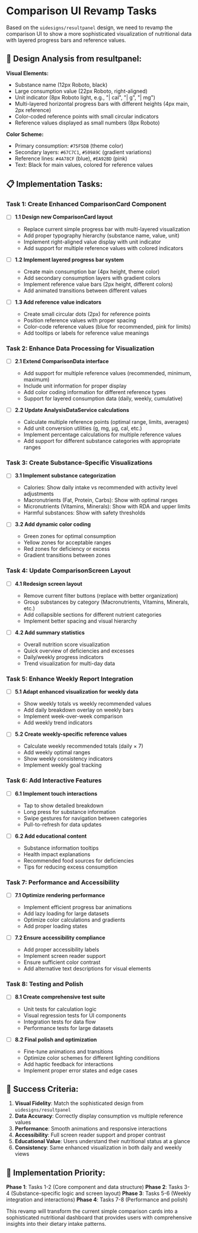 # Comparison UI Revamp Tasks

Based on the `uidesigns/resultpanel` design, we need to revamp the comparison UI to show a more sophisticated visualization of nutritional data with layered progress bars and reference values.

## 🎨 **Design Analysis from resultpanel:**

**Visual Elements:**
- Substance name (12px Roboto, black)
- Large consumption value (22px Roboto, right-aligned)
- Unit indicator (8px Roboto light, e.g., "| cal", "| g", "| mg")
- Multi-layered horizontal progress bars with different heights (4px main, 2px reference)
- Color-coded reference points with small circular indicators
- Reference values displayed as small numbers (8px Roboto)

**Color Scheme:**
- Primary consumption: `#75F5DB` (theme color)
- Secondary layers: `#67C7C1`, `#509A9C` (gradient variations)
- Reference lines: `#4A78CF` (blue), `#EA92BD` (pink)
- Text: Black for main values, colored for reference values

## 📋 **Implementation Tasks:**

### Task 1: Create Enhanced ComparisonCard Component
- [ ] **1.1 Design new ComparisonCard layout**
  - Replace current simple progress bar with multi-layered visualization
  - Add proper typography hierarchy (substance name, value, unit)
  - Implement right-aligned value display with unit indicator
  - Add support for multiple reference values with colored indicators

- [ ] **1.2 Implement layered progress bar system**
  - Create main consumption bar (4px height, theme color)
  - Add secondary consumption layers with gradient colors
  - Implement reference value bars (2px height, different colors)
  - Add animated transitions between different values

- [ ] **1.3 Add reference value indicators**
  - Create small circular dots (2px) for reference points
  - Position reference values with proper spacing
  - Color-code reference values (blue for recommended, pink for limits)
  - Add tooltips or labels for reference value meanings

### Task 2: Enhance Data Processing for Visualization
- [ ] **2.1 Extend ComparisonData interface**
  - Add support for multiple reference values (recommended, minimum, maximum)
  - Include unit information for proper display
  - Add color coding information for different reference types
  - Support for layered consumption data (daily, weekly, cumulative)

- [ ] **2.2 Update AnalysisDataService calculations**
  - Calculate multiple reference points (optimal range, limits, averages)
  - Add unit conversion utilities (g, mg, μg, cal, etc.)
  - Implement percentage calculations for multiple reference values
  - Add support for different substance categories with appropriate ranges

### Task 3: Create Substance-Specific Visualizations
- [ ] **3.1 Implement substance categorization**
  - Calories: Show daily intake vs recommended with activity level adjustments
  - Macronutrients (Fat, Protein, Carbs): Show with optimal ranges
  - Micronutrients (Vitamins, Minerals): Show with RDA and upper limits
  - Harmful substances: Show with safety thresholds

- [ ] **3.2 Add dynamic color coding**
  - Green zones for optimal consumption
  - Yellow zones for acceptable ranges
  - Red zones for deficiency or excess
  - Gradient transitions between zones

### Task 4: Update ComparisonScreen Layout
- [ ] **4.1 Redesign screen layout**
  - Remove current filter buttons (replace with better organization)
  - Group substances by category (Macronutrients, Vitamins, Minerals, etc.)
  - Add collapsible sections for different nutrient categories
  - Implement better spacing and visual hierarchy

- [ ] **4.2 Add summary statistics**
  - Overall nutrition score visualization
  - Quick overview of deficiencies and excesses
  - Daily/weekly progress indicators
  - Trend visualization for multi-day data

### Task 5: Enhance Weekly Report Integration
- [ ] **5.1 Adapt enhanced visualization for weekly data**
  - Show weekly totals vs weekly recommended values
  - Add daily breakdown overlay on weekly bars
  - Implement week-over-week comparison
  - Add weekly trend indicators

- [ ] **5.2 Create weekly-specific reference values**
  - Calculate weekly recommended totals (daily × 7)
  - Add weekly optimal ranges
  - Show weekly consistency indicators
  - Implement weekly goal tracking

### Task 6: Add Interactive Features
- [ ] **6.1 Implement touch interactions**
  - Tap to show detailed breakdown
  - Long press for substance information
  - Swipe gestures for navigation between categories
  - Pull-to-refresh for data updates

- [ ] **6.2 Add educational content**
  - Substance information tooltips
  - Health impact explanations
  - Recommended food sources for deficiencies
  - Tips for reducing excess consumption

### Task 7: Performance and Accessibility
- [ ] **7.1 Optimize rendering performance**
  - Implement efficient progress bar animations
  - Add lazy loading for large datasets
  - Optimize color calculations and gradients
  - Add proper loading states

- [ ] **7.2 Ensure accessibility compliance**
  - Add proper accessibility labels
  - Implement screen reader support
  - Ensure sufficient color contrast
  - Add alternative text descriptions for visual elements

### Task 8: Testing and Polish
- [ ] **8.1 Create comprehensive test suite**
  - Unit tests for calculation logic
  - Visual regression tests for UI components
  - Integration tests for data flow
  - Performance tests for large datasets

- [ ] **8.2 Final polish and optimization**
  - Fine-tune animations and transitions
  - Optimize color schemes for different lighting conditions
  - Add haptic feedback for interactions
  - Implement proper error states and edge cases

## 🎯 **Success Criteria:**

1. **Visual Fidelity**: Match the sophisticated design from `uidesigns/resultpanel`
2. **Data Accuracy**: Correctly display consumption vs multiple reference values
3. **Performance**: Smooth animations and responsive interactions
4. **Accessibility**: Full screen reader support and proper contrast
5. **Educational Value**: Users understand their nutritional status at a glance
6. **Consistency**: Same enhanced visualization in both daily and weekly views

## 📱 **Implementation Priority:**

**Phase 1**: Tasks 1-2 (Core component and data structure)
**Phase 2**: Tasks 3-4 (Substance-specific logic and screen layout)
**Phase 3**: Tasks 5-6 (Weekly integration and interactions)
**Phase 4**: Tasks 7-8 (Performance and polish)

This revamp will transform the current simple comparison cards into a sophisticated nutritional dashboard that provides users with comprehensive insights into their dietary intake patterns.